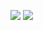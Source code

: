 ![](https://github.com/GorpelnChen/CustomUmengShareUI/blob/master/Screenshot/001.png)           ![](https://github.com/GorpelnChen/CustomUmengShareUI/blob/master/Screenshot/002.png)

